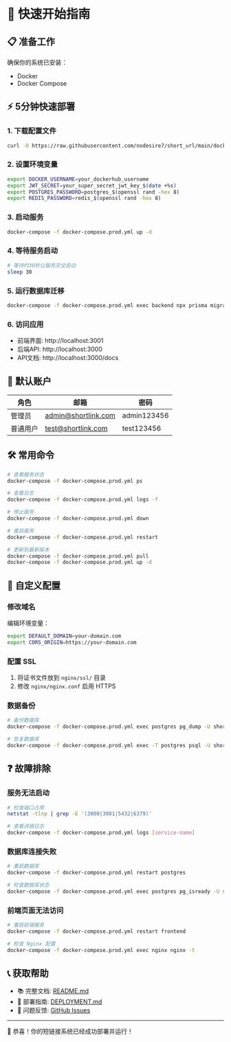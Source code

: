 # 🚀 快速开始指南

## 📋 准备工作

确保你的系统已安装：
- Docker
- Docker Compose

## ⚡ 5分钟快速部署

### 1. 下载配置文件
```bash
curl -O https://raw.githubusercontent.com/nodesire7/short_url/main/docker-compose.prod.yml
```

### 2. 设置环境变量
```bash
export DOCKER_USERNAME=your_dockerhub_username
export JWT_SECRET=your_super_secret_jwt_key_$(date +%s)
export POSTGRES_PASSWORD=postgres_$(openssl rand -hex 8)
export REDIS_PASSWORD=redis_$(openssl rand -hex 8)
```

### 3. 启动服务
```bash
docker-compose -f docker-compose.prod.yml up -d
```

### 4. 等待服务启动
```bash
# 等待约30秒让服务完全启动
sleep 30
```

### 5. 运行数据库迁移
```bash
docker-compose -f docker-compose.prod.yml exec backend npx prisma migrate deploy
```

### 6. 访问应用
- 前端界面: http://localhost:3001
- 后端API: http://localhost:3000
- API文档: http://localhost:3000/docs

## 🔑 默认账户

| 角色 | 邮箱 | 密码 |
|------|------|------|
| 管理员 | admin@shortlink.com | admin123456 |
| 普通用户 | test@shortlink.com | test123456 |

## 🛠️ 常用命令

```bash
# 查看服务状态
docker-compose -f docker-compose.prod.yml ps

# 查看日志
docker-compose -f docker-compose.prod.yml logs -f

# 停止服务
docker-compose -f docker-compose.prod.yml down

# 重启服务
docker-compose -f docker-compose.prod.yml restart

# 更新到最新版本
docker-compose -f docker-compose.prod.yml pull
docker-compose -f docker-compose.prod.yml up -d
```

## 🔧 自定义配置

### 修改域名
编辑环境变量：
```bash
export DEFAULT_DOMAIN=your-domain.com
export CORS_ORIGIN=https://your-domain.com
```

### 配置 SSL
1. 将证书文件放到 `nginx/ssl/` 目录
2. 修改 `nginx/nginx.conf` 启用 HTTPS

### 数据备份
```bash
# 备份数据库
docker-compose -f docker-compose.prod.yml exec postgres pg_dump -U shorturl shorturl > backup.sql

# 恢复数据库
docker-compose -f docker-compose.prod.yml exec -T postgres psql -U shorturl shorturl < backup.sql
```

## ❓ 故障排除

### 服务无法启动
```bash
# 检查端口占用
netstat -tlnp | grep -E '(3000|3001|5432|6379)'

# 查看详细日志
docker-compose -f docker-compose.prod.yml logs [service-name]
```

### 数据库连接失败
```bash
# 重启数据库
docker-compose -f docker-compose.prod.yml restart postgres

# 检查数据库状态
docker-compose -f docker-compose.prod.yml exec postgres pg_isready -U shorturl
```

### 前端页面无法访问
```bash
# 重启前端服务
docker-compose -f docker-compose.prod.yml restart frontend

# 检查 Nginx 配置
docker-compose -f docker-compose.prod.yml exec nginx nginx -t
```

## 📞 获取帮助

- 📚 完整文档: [README.md](README.md)
- 🚀 部署指南: [DEPLOYMENT.md](DEPLOYMENT.md)
- 🐛 问题反馈: [GitHub Issues](https://github.com/nodesire7/short_url/issues)

---

🎉 恭喜！你的短链接系统已经成功部署并运行！
